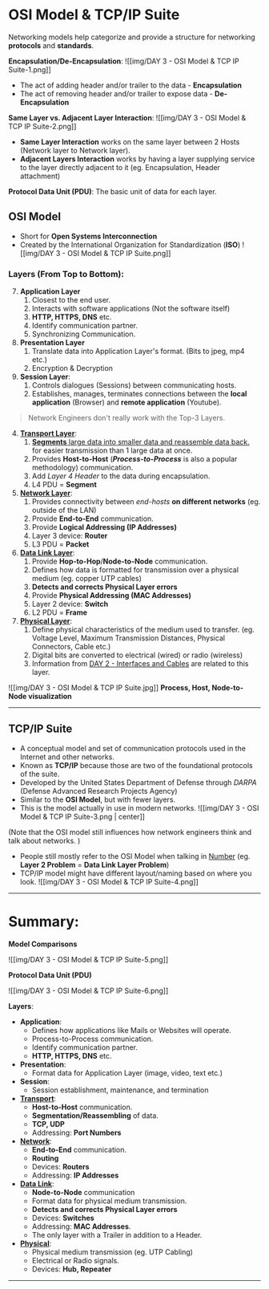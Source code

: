 # OSI Model & TCP/IP Suite
Networking models help categorize and provide a structure for networking **protocols** and **standards**.

**Encapsulation/De-Encapsulation**:
![[img/DAY 3 - OSI Model & TCP IP Suite-1.png]]
* The act of adding header and/or trailer to the data - **Encapsulation**
* The act of removing header and/or trailer to expose data - **De-Encapsulation**

**Same Layer vs. Adjacent Layer Interaction**:
![[img/DAY 3 - OSI Model & TCP IP Suite-2.png]]
* **Same Layer Interaction** works on the same layer between 2 Hosts (Network layer to Network layer).
* **Adjacent Layers Interaction** works by having a layer supplying service to the layer directly adjacent to it (eg. Encapsulation, Header attachment)

**Protocol Data Unit (PDU)**:
The basic unit of data for each layer.
## OSI Model
* Short for **Open Systems Interconnection**
* Created by the International Organization for Standardization (**ISO**)
![[img/DAY 3 - OSI Model & TCP IP Suite.png]]

### Layers (From Top to Bottom):
7. **Application Layer**
	1. Closest to the end user.
	2. Interacts with software applications (Not the software itself)
	3. **HTTP, HTTPS, DNS** etc.
	4. Identify communication partner.
	5. Synchronizing Communication.
6. **Presentation Layer**
	1. Translate data into Application Layer's format. (Bits to jpeg, mp4 etc.)
	2. Encryption & Decryption
5. **Session Layer**: 
	1. Controls dialogues (Sessions) between communicating hosts.
	2. Establishes, manages, terminates connections between the **local application** (Browser) and **remote application** (Youtube).
> Network Engineers don't really work with the Top-3 Layers.

4. <u><b>Transport Layer</b></u>:
	1. <u><b>Segments</b> large data into smaller data and reassemble data back.</u> for easier transmission than 1 large data at once.
	2. Provides **Host-to-Host** (**_Process-to-Process_** is also a popular methodology) communication.
	3. Add *Layer 4 Header* to the data during encapsulation.
	4. L4 PDU = **Segment**
3. <u><b>Network Layer</b></u>:
	1. Provides connectivity between *end-hosts* **on different networks** (eg. outside of the LAN)
	2. Provide **End-to-End** communication.
	3. Provide **Logical Addressing (IP Addresses)**
	4. Layer 3 device: **Router**
	5. L3 PDU = **Packet**
2. <u><b>Data Link Layer</b></u>:
	1. Provide **Hop-to-Hop**/**Node-to-Node** communication.
	2. Defines how data is formatted for transmission over a physical medium (eg. copper UTP cables)
	3. **Detects and corrects Physical Layer errors**
	4. Provide **Physical Addressing (MAC Addresses)**
	5. Layer 2 device: **Switch**
	6. L2 PDU = **Frame** 
1. <b><u>Physical Layer</u></b>:
	1. Define physical characteristics of the medium used to transfer. (eg. Voltage Level, Maximum Transmission Distances, Physical Connectors, Cable etc.)
	2. Digital bits are converted to electrical (wired) or radio (wireless)
	3. Information from [DAY 2 - Interfaces and Cables](https://youtu.be/ieTH5lVhNaY) are related to this layer.

![[img/DAY 3 - OSI Model & TCP IP Suite.jpg]]
**Process, Host, Node-to-Node visualization**

<hr>

## TCP/IP Suite

* A conceptual model and set of communication protocols used in the Internet and other networks.
* Known as **TCP/IP** because those are two of the foundational protocols of the suite.
* Developed by the United States Department of Defense through *DARPA* (Defense Advanced Research Projects Agency)
* Similar to the **OSI Model**, but with fewer layers.
* This is the model actually in use in modern networks.
![[img/DAY 3 - OSI Model & TCP IP Suite-3.png | center]]

(Note that the OSI model still influences how network engineers think and talk about networks. ) 
* People still mostly refer to the OSI Model when talking in <u>Number</u> (eg. **Layer 2 Problem** = **Data Link Layer Problem**)
* TCP/IP model might have different layout/naming based on where you look.
  ![[img/DAY 3 - OSI Model & TCP IP Suite-4.png]]

<hr>

# Summary:

**Model Comparisons**

![[img/DAY 3 - OSI Model & TCP IP Suite-5.png]]

**Protocol Data Unit (PDU)**

![[img/DAY 3 - OSI Model & TCP IP Suite-6.png]]

**Layers**:
* **Application**: 
	* Defines how applications like Mails or Websites will operate.
	* Process-to-Process communication.
	* Identify communication partner.
	* **HTTP, HTTPS, DNS** etc.
* **Presentation**:
	* Format data for Application Layer (image, video, text etc.)
* **Session**:
	* Session establishment, maintenance, and termination
* <u><b>Transport</b></u>:
	* **Host-to-Host** communication.
	* **Segmentation/Reassembling** of data. 
	* **TCP, UDP**
	* Addressing: **Port Numbers**
* <u><b>Network</b></u>:
	* **End-to-End** communication.
	* **Routing** 
	* Devices: **Routers** 
	* Addressing: **IP Addresses**
* <u><b>Data Link</b></u>:
	* **Node-to-Node** communication
	* Format data for physical medium transmission.
	* **Detects and corrects Physical Layer errors**
	* Devices: **Switches**
	* Addressing: **MAC Addresses**.
	* The only layer with a Trailer in addition to a Header.
* <u><b>Physical</b></u>:
	* Physical medium transmission (eg. UTP Cabling)
	* Electrical or Radio signals.
	* Devices: **Hub, Repeater**

<hr>